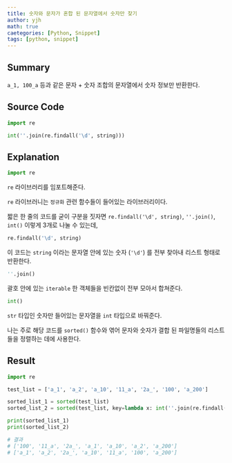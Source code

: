 ```yaml
---
title: 숫자와 문자가 혼합 된 문자열에서 숫자만 찾기
author: yjh
math: true
caetegories: [Python, Snippet]
tags: [python, snippet]
---
```

## Summary
`a_1, 100_a` 등과 같은 문자 + 숫자 조합의 문자열에서 숫자 정보만 반환한다.

## Source Code
```python
import re

int(''.join(re.findall('\d', string)))
```

## Explanation
```python
import re
```

`re` 라이브러리를 임포트해준다.

`re` 라이브러니는 `정규화` 관련 함수들이 들어있는 라이브러리이다.

짧은 한 줄의 코드를 굳이 구분을 짓자면 `re.findall('\d', string)`, `''.join()`, `int()` 이렇게 3개로 나눌 수 있는데,

```python
re.findall('\d', string)
```

이 코드는 `string` 이라는 문자열 안에 있는 숫자 (`'\d'`) 를 전부 찾아내 리스트 형태로 반환한다.

```python
''.join()
```

괄호 안에 있는 `iterable` 한 객체들을 빈칸없이 전부 모아서 합쳐준다.

```python
int()
```

`str` 타입인 숫자만 들어있는 문자열을 `int` 타입으로 바꿔준다.

나는 주로 해당 코드를 `sorted()` 함수와 엮어 문자와 숫자가 결합 된 파일명들의 리스트들을 정렬하는 데에 사용한다.

## Result
```python
import re

test_list = ['a_1', 'a_2', 'a_10', '11_a', '2a_', '100', 'a_200']

sorted_list_1 = sorted(test_list)
sorted_list_2 = sorted(test_list, key=lambda x: int(''.join(re.findall('\d', x))))

print(sorted_list_1)
print(sorted_list_2)

# 결과
# ['100', '11_a', '2a_', 'a_1', 'a_10', 'a_2', 'a_200']
# ['a_1', 'a_2', '2a_', 'a_10', '11_a', '100', 'a_200']
```